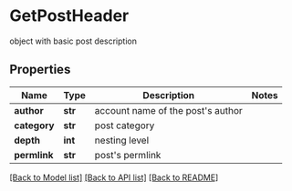 # GetPostHeader

object with basic post description
## Properties
Name | Type | Description | Notes
------------ | ------------- | ------------- | -------------
**author** | **str** | account name of the post&#39;s author | 
**category** | **str** | post category | 
**depth** | **int** | nesting level | 
**permlink** | **str** | post&#39;s permlink | 

[[Back to Model list]](../README.md#documentation-for-models) [[Back to API list]](../README.md#documentation-for-api-endpoints) [[Back to README]](../README.md)


